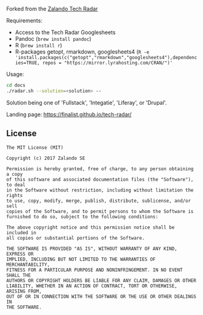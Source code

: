 Forked from the [Zalando Tech Radar](https://github.com/zalando/tech-radar)

Requirements:

- Access to the Tech Radar Googlesheets
- Pandoc (`brew install pandoc`)
- R (`brew install r`)
- R-packages getopt, rmarkdown, googlesheets4 (`R -e 'install.packages(c("getopt","rmarkdown","googlesheets4"),dependencies=TRUE, repos = "https://mirror.lyrahosting.com/CRAN/")'`

Usage:

```bash
cd docs
./radar.sh --solution=<solution> --
```

Solution being one of 'Fullstack', 'Integatie', 'Liferay', or 'Drupal'.

Landing page: https://finalist.github.io/tech-radar/

## License

```
The MIT License (MIT)

Copyright (c) 2017 Zalando SE

Permission is hereby granted, free of charge, to any person obtaining a copy
of this software and associated documentation files (the "Software"), to deal
in the Software without restriction, including without limitation the rights
to use, copy, modify, merge, publish, distribute, sublicense, and/or sell
copies of the Software, and to permit persons to whom the Software is
furnished to do so, subject to the following conditions:

The above copyright notice and this permission notice shall be included in
all copies or substantial portions of the Software.

THE SOFTWARE IS PROVIDED "AS IS", WITHOUT WARRANTY OF ANY KIND, EXPRESS OR
IMPLIED, INCLUDING BUT NOT LIMITED TO THE WARRANTIES OF MERCHANTABILITY,
FITNESS FOR A PARTICULAR PURPOSE AND NONINFRINGEMENT. IN NO EVENT SHALL THE
AUTHORS OR COPYRIGHT HOLDERS BE LIABLE FOR ANY CLAIM, DAMAGES OR OTHER
LIABILITY, WHETHER IN AN ACTION OF CONTRACT, TORT OR OTHERWISE, ARISING FROM,
OUT OF OR IN CONNECTION WITH THE SOFTWARE OR THE USE OR OTHER DEALINGS IN
THE SOFTWARE.
```

